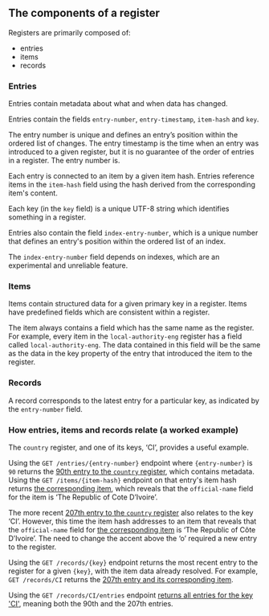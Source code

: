 ## The components of a register

Registers are primarily composed of:

* entries
* items
* records

### Entries

Entries contain metadata about what and when data has changed. 

Entries contain the fields `entry-number`,  `entry-timestamp`, `item-hash` and `key`. 

The entry number is unique and defines an entry’s position within the ordered list of changes. The entry timestamp is the time when an entry was introduced to a given register, but it is no guarantee of the order of entries in a register. The entry number is.

Each entry is connected to an item by a given item hash. Entries reference items in the `item-hash` field using the hash derived from the corresponding item's content.

Each key (in the `key` field) is a unique UTF-8 string which identifies something in a register. 

Entries also contain the field `index-entry-number`, which is a unique number that defines an entry's position within the ordered list of an index. 

The `index-entry-number` field depends on indexes, which are an experimental and unreliable feature.

### Items

Items contain structured data for a given primary key in a register. Items have predefined fields which are consistent within a register.

The item always contains a field which has the same name as the register. For example, every item in the `local-authority-eng` register has a field called `local-authority-eng`. The data contained in this field will be the same as the data in the key property of the entry that introduced the item to the register.

### Records

A record corresponds to the latest entry for a particular key, as indicated by the `entry-number` field.  

### How entries, items and records relate (a worked example)

The `country` register, and one of its keys, ‘CI’, provides a useful example. 

Using the `GET /entries/{entry-number}` endpoint where `{entry-number}` is `90` returns the [90th entry to the `country` register](https://country.register.gov.uk/entries/90.json), which contains metadata. Using the `GET /items/{item-hash}` endpoint on that entry's item hash returns [the corresponding item](https://country.register.gov.uk/items/sha-256:7c16257bd45b4716914010b39dd40e5a6b985b8928d7b8bb0fe3005d2f2b0fec.json), which reveals that the `official-name` field for the item is ‘The Republic of Cote D’Ivoire’. 

The more recent [207th entry to the `country` register](https://country.register.gov.uk/entries/207.json) also relates to the key ‘CI’. However, this time the item hash addresses to an item that reveals that the `official-name` field for [the corresponding item](https://country.register.gov.uk/items/sha-256:b3ca21b3b3a795ab9cd1d10f3d447947328406984f8a461b43d9b74b58cccfe8.json) is ‘The Republic of Côte D’Ivoire’. The need to change the accent above the ‘o’ required a new entry to the register.

Using the `GET /records/{key}` endpoint returns the most recent entry to the register for a given `{key}`, with the item data already resolved. For example, `GET /records/CI` returns the [207th entry and its corresponding item]( https://country.register.gov.uk/records/CI.json). 

Using the `GET /records/CI/entries` endpoint [returns all entries for the key 'CI'](https://country.register.gov.uk/records/CI/entries.json), meaning both the 90th and the 207th entries. 

